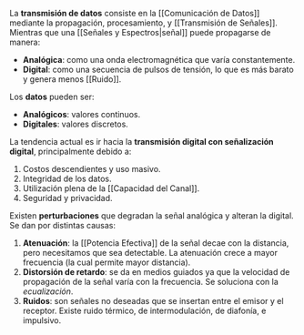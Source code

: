 La **transmisión de datos** consiste en la [[Comunicación de Datos]] mediante la propagación, procesamiento, y [[Transmisión de Señales]]. Mientras que una [[Señales y Espectros|señal]] puede propagarse de manera:

- **Analógica**: como una onda electromagnética que varía constantemente.
- **Digital**: como una secuencia de pulsos de tensión, lo que es más barato y genera menos [[Ruido]].

Los **datos** pueden ser:

- **Analógicos**: valores continuos.
- **Digitales**: valores discretos.

La tendencia actual es ir hacia la **transmisión digital con señalización digital**, principalmente debido a:

1. Costos descendientes y uso masivo.
2. Integridad de los datos.
3. Utilización plena de la [[Capacidad del Canal]].
4. Seguridad y privacidad.

Existen **perturbaciones** que degradan la señal analógica y alteran la digital. Se dan por distintas causas:

1. **Atenuación**: la [[Potencia Efectiva]] de la señal decae con la distancia, pero necesitamos que sea detectable. La atenuación crece a mayor frecuencia (la cual permite mayor distancia).
2. **Distorsión de retardo**: se da en medios guiados ya que la velocidad de propagación de la señal varía con la frecuencia. Se soluciona con la _ecualización_.
3. **Ruidos**: son señales no deseadas que se insertan entre el emisor y el receptor. Existe ruido térmico, de intermodulación, de diafonía, e impulsivo.
